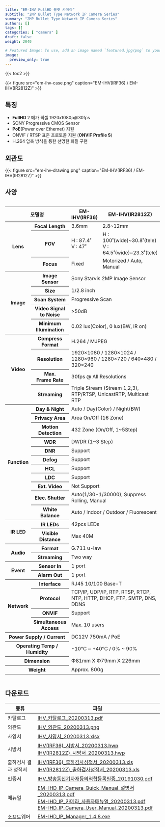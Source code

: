 ```yaml
---
title: "EM-IHV FullHD 블릿 카메라"
subtitle: "2MP Bullet Type Network IP Camera Series"
summary: "2MP Bullet Type Network IP Camera Series"
authors: []
tags: []
categories: [ "camera" ]
draft: false
weight: 2040

# Featured Image: To use, add an image named `featured.jpg/png` to your page's folder.
image:
  preview_only: true
---
```


{{< toc2 >}}

<div class="container">
<div class="row justify-content-center align-items-center">
<div class="col-sm-6">

{{< figure src="em-ihv-case.png" caption="EM-IHV(IRF36) / EM-IHV(IR2812Z)" >}}

</div>
</div>
</div>

## 특징

- **FullHD** 2 메가 픽셀 1920x1080p@30fps
- SONY Progressive CMOS Sensor
- **PoE**(Power over Ethernet) 지원
- ONVIF / RTSP 표준 프로토콜 지원 (**ONVIF Profile S**)
- H.264 압축 방식을 통한 선명한 화질 구현

## 외관도

{{< figure src="em-ihv-drawing.png" caption="EM-IHV(IRF36) / EM-IHV(IR2812Z)" >}}

## 사양

<div style="overflow-x: auto">
<table class="spec">
<thead>
<tr>
<th colspan="2">모델명</th>
<th>EM-IHV(IRF36)</th>
<th>EM-IHV(IR2812Z)</th>
</tr>
</thead>
<tbody>
<tr>
<th rowspan="3">Lens</th>
<th>Focal Length</th>
<td>3.6mm</td>
<td>2.8~12mm</td>
</tr>
<tr>
<th>FOV</th>
<td>H : 87.4˚<br>V : 47˚</td>
<td>H : 100˚(wide)~30.8˚(tele)<br>V : 64.5˚(wide)~23.3˚(tele)</td>
</tr>
<tr>
<th>Focus</th>
<td>Fixed</td>
<td>Motorized / Auto, Manual</td>
</tr>
<tr>
<th rowspan="5">Image</th>
<th>Image Sensor</th>
<td colspan="2">Sony Starvis 2MP Image Sensor</td>
</tr>
<tr>
<th>Size</th>
<td colspan="2">1/2.8 inch</td>
</tr>
<tr>
<th>Scan System</th>
<td colspan="2">Progressive Scan</td>
</tr>
<tr>
<th>Video Signal<br>to Noise</th>
<td colspan="2">&gt;50dB</td>
</tr>
<tr>
<th>Minimum<br>Illumination</th>
<td colspan="2">0.02 lux(Color), 0 lux(BW, IR on)</td>
</tr>
<tr>
<th rowspan="4">Video</th>
<th>Compress<br>Format</th>
<td colspan="2">H.264 / MJPEG </td>
</tr>
<tr>
<th>Resolution</th>
<td colspan="2">1920×1080 / 1280×1024 / 1280×960 / 1280×720 / 640×480 / 320×240</td>
</tr>
<tr>
<th>Max.<br>Frame Rate</th>
<td colspan="2">30fps @ All Resolutions</td>
</tr>
<tr>
<th>Streaming</th>
<td colspan="2">Triple Stream (Stream 1,2,3), RTP/RTSP, UnicastRTP, Multicast RTP</td>
</tr>
<tr>
<th rowspan="11">Function</th>
<th>Day & Night</th>
<td colspan="2">Auto / Day(Color) / Night(BW)</td>
</tr>
<tr>
<th>Privacy Area</th>
<td colspan="2">Area On/Off (16 Zone)</td>
</tr>
<tr>
<th>Motion<br>Detection</th>
<td colspan="2">432 Zone (On/Off, 1~5Step)</td>
</tr>
<tr>
<th>WDR</th>
<td colspan="2">DWDR (1~3 Step)</td>
</tr>
<tr>
<th>DNR</th>
<td colspan="2">Support</td>
</tr>
<tr>
<th>Defog</th>
<td colspan="2">Support</td>
</tr>
<tr>
<th>HCL</th>
<td colspan="2">Support</td>
</tr>
<tr>
<th>LDC</th>
<td colspan="2">Support</td>
</tr>
<tr>
<th>Ext. Video</th>
<td colspan="2">Not Support</td>
</tr>
<tr>
<th>Elec. Shutter</th>
<td colspan="2">Auto(1/30~1/30000), Suppress Rolling, Manual</td>
</tr>
<tr>
<th>White Balance</th>
<td colspan="2">Auto / Indoor / Outdoor / Fluorescent</td>
</tr>
<tr>
<th rowspan="2">IR LED</th>
<th>IR LEDs</th>
<td colspan="2">42pcs LEDs</td>
</tr>
<tr>
<th>Visible<br>Distance</th>
<td colspan="2">Max 40M</td>
</tr>
<tr>
<th rowspan="2">Audio</th>
<th>Format</th>
<td colspan="2">G.711 u-law</td>
</tr>
<tr>
<th>Streaming</th>
<td colspan="2">Two way</td>
</tr>
<tr>
<th rowspan="2">Event</th>
<th>Sensor In</th>
<td colspan="2">1 port</td>
</tr>
<tr>
<th>Alarm Out</th>
<td colspan="2">1 port</td>
</tr>
<tr>
<th rowspan="4">Network</th>
<th>Interface</th>
<td colspan="2">RJ45 10/100 Base-T</td>
</tr>
<tr>
<th>Protocol</th>
<td colspan="2">TCP/IP, UDP/IP, RTP, RTSP, RTCP, NTP, HTTP, DHCP, FTP, SMTP, DNS, DDNS</td>
</tr>
<tr>
<th>ONVIF</th>
<td colspan="2">Support</td>
</tr>
<tr>
<th>Simultaneous<br>Access</th>
<td colspan="2">Max. 10 users</td>
</tr>
<tr>
<th colspan="2">Power Supply / Current</th>
<td colspan="2">DC12V 750mA / PoE</td>
</tr>
<tr>
<th colspan="2">Operating Temp / Humidity</th>
<td colspan="2">-10℃ ~ +40℃ / 0% ~ 90%</td>
</tr>
<tr>
<th colspan="2">Dimension</th>
<td colspan="2">Φ81mm X Φ79mm X 226mm</td>
</tr>
<tr>
<th colspan="2">Weight</th>
<td colspan="2">Approx. 800g</td>
</tr>
</tbody>
</table>
</div>

## 다운로드

종류 | 파일
---- | ----
카탈로그 | [IHV_카탈로그_20200313.pdf](https://www.emstone.com/data/sales/ko/IHV_카탈로그_20200313.pdf)
외관도 | [IHV_외관도_20200313.png](https://www.emstone.com/data/sales/ko/IHV_외관도_20200313.png)
사양서 | [IHV_사양서_20200313.xlsx](https://www.emstone.com/data/sales/ko/IHV_사양서_20200313.xlsx)
시방서 | [IHV(IRF36)_시방서_20200313.hwp](https://www.emstone.com/data/sales/ko/IHV(IRF36)_시방서_20200313.hwp)<br>[IHV(IR2812Z)_시방서_20200313.hwp](https://www.emstone.com/data/sales/ko/IHV(IR2812Z)_시방서_20200313.hwp)
출하검사 결과 성적서 | [IHV(IRF36)_출하검사성적서_20200313.xls](https://www.emstone.com/data/sales/ko/IHV(IRF36)_출하검사성적서_20200313.xls)<br>[IHV(IR2812Z)_출하검사성적서_20200313.xls](https://www.emstone.com/data/sales/ko/IHV(IR2812Z)_출하검사성적서_20200313.xls)
인증서 | [IHV_방송통신기자재등의적합등록필증_20191030.pdf](https://www.emstone.com/data/sales/ko/IHV_방송통신기자재등의적합등록필증_20191030.pdf)
매뉴얼 | [EM-IHD_IP_Camera_Quick_Manual_설명서_20200313.pdf](https://www.emstone.com/data/sales/ko/EM-IHD_IP_Camera_Quick_Manual_설명서_20200313.pdf)<br>[EM-IHD_IP_카메라_사용자매뉴얼_20200313.pdf](https://www.emstone.com/data/sales/ko/EM-IHD_IP_카메라_사용자매뉴얼_20200313.pdf)<br>[EM-IHD_IP_Camera_User_Manual_20200313.pdf](https://www.emstone.com/data/sales/ko/EM-IHD_IP_Camera_User_Manual_20200313.pdf)
소프트웨어 | [EM-IHD_IP_Manager_1.4.8.exe](https://www.emstone.com/data/sales/ko/EM-IHD_IP_Manager_1.4.8.exe)
